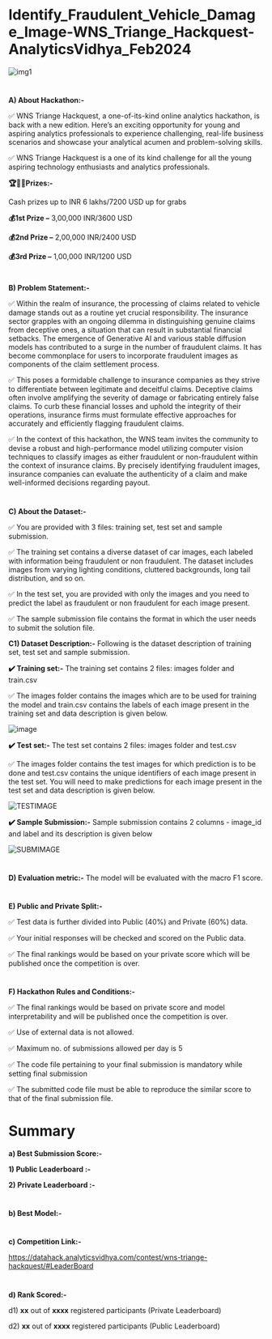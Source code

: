 # Identify_Fraudulent_Vehicle_Damage_Image-WNS_Triange_Hackquest-AnalyticsVidhya_Feb2024
![img1](https://github.com/aniiketbarphe/Identify_Fraudulent_Vehicle_Damage_Image-WNS_Triange_Hackquest-AnalyticsVidhya_Feb2024/assets/84449238/d172b79f-9ea2-4115-9a0b-55726f3d2af8)
#
**A) About Hackathon:-**

✅ WNS Triange Hackquest, a one-of-its-kind online analytics hackathon, is back with a new edition. Here’s an exciting opportunity for young and aspiring analytics professionals to experience challenging, real-life business scenarios and showcase your analytical acumen and problem-solving skills.

✅ WNS Triange Hackquest is a one of its kind challenge for all the young aspiring technology enthusiasts and analytics professionals. 

**🏆🏅🥇Prizes:-**

Cash prizes up to INR 6 lakhs/7200 USD up for grabs

**💰1st Prize –** 3,00,000 INR/3600 USD 

**💰2nd Prize –** 2,00,000 INR/2400 USD

**💰3rd Prize –** 1,00,000 INR/1200 USD

# 
**B) Problem Statement:-**

✅ Within the realm of insurance, the processing of claims related to vehicle damage stands out as a routine yet crucial responsibility. The insurance sector grapples with an ongoing dilemma in distinguishing genuine claims from deceptive ones, a situation that can result in substantial financial setbacks. The emergence of Generative AI and various stable diffusion models has contributed to a surge in the number of fraudulent claims. It has become commonplace for users to incorporate fraudulent images as components of the claim settlement process.

✅ This poses a formidable challenge to insurance companies as they strive to differentiate between legitimate and deceitful claims. Deceptive claims often involve amplifying the severity of damage or fabricating entirely false claims. To curb these financial losses and uphold the integrity of their operations, insurance firms must formulate effective approaches for accurately and efficiently flagging fraudulent claims.

✅ In the context of this hackathon, the WNS team invites the community to devise a robust and high-performance model utilizing computer vision techniques to classify images as either fraudulent or non-fraudulent within the context of insurance claims. By precisely identifying fraudulent images, insurance companies can evaluate the authenticity of a claim and make well-informed decisions regarding payout.

#
**C) About the Dataset:-**

✅ You are provided with 3 files: training set, test set and sample submission.

✅ The training set contains a diverse dataset of car images, each labeled with information being fraudulent or non fraudulent. The dataset includes images from varying lighting conditions, cluttered backgrounds, long tail distribution, and so on.

✅ In the test set, you are provided with only the images and you need to predict the label as fraudulent or non fraudulent for each image present.

✅ The sample submission file contains the format in which the user needs to submit the solution file.

**C1) Dataset Description:-** Following is the dataset description of training set, test set and sample submission.

**✔️ Training set:-** The training set contains 2 files: images folder and train.csv

✅ The images folder contains the images which are to be used for training the model and train.csv contains the labels of each image present in the training set and data description is given below.

![image](https://github.com/aniiketbarphe/Identify_Fraudulent_Vehicle_Damage_Image-WNS_Triange_Hackquest-AnalyticsVidhya_Feb2024/assets/84449238/713fe4f6-d259-44a6-b674-50985f92a0a9)

**✔️ Test set:-** The test set contains 2 files: images folder and test.csv

✅ The images folder contains the test images for which prediction is to be done and test.csv contains the unique identifiers of each image present in the test set. You will need to make predictions for each image present in the test set and data description is given below.

![TESTIMAGE](https://github.com/aniiketbarphe/Identify_Fraudulent_Vehicle_Damage_Image-WNS_Triange_Hackquest-AnalyticsVidhya_Feb2024/assets/84449238/848e9d96-92da-4bc3-bd03-1cac2785e030)

**✔️ Sample Submission:-** Sample submission contains 2 columns - image_id and label and its description is given below

![SUBMIMAGE](https://github.com/aniiketbarphe/Identify_Fraudulent_Vehicle_Damage_Image-WNS_Triange_Hackquest-AnalyticsVidhya_Feb2024/assets/84449238/c9a2f010-cd59-437b-af41-871c47688375)

#
**D) Evaluation metric:-** The model will be evaluated with the macro F1 score.

#
**E) Public and Private Split:-**

✅ Test data is further divided into Public (40%) and Private (60%) data.

✅ Your initial responses will be checked and scored on the Public data. 

✅ The final rankings would be based on your private score which will be published once the competition is over.

#
**F) Hackathon Rules and Conditions:-**

✅ The final rankings would be based on private score and model interpretability and will be published once the competition is over.

✅ Use of external data is not allowed.

✅ Maximum no. of submissions allowed per day is 5

✅ The code file pertaining to your final submission is mandatory while setting final submission

✅ The submitted code file must be able to reproduce the similar score to that of the final submission file.

# Summary

**a) Best Submission Score:-**

**1) Public Leaderboard :-** 

**2) Private Leaderboard :-** 
#
**b) Best Model:-**

#
**c) Competition Link:-**

https://datahack.analyticsvidhya.com/contest/wns-triange-hackquest/#LeaderBoard

#

**d) Rank Scored:-**

d1) **xx** out of **xxxx** registered participants (Private Leaderboard)

d2) **xx** out of **xxxx** registered participants (Public Leaderboard)
